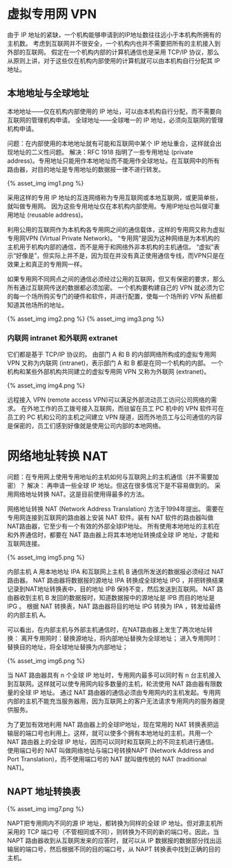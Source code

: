 


# 虚拟专用网 VPN
由于 IP 地址的紧缺，一个机构能够申请到的IP地址数往往远小于本机构所拥有的主机数。
考虑到互联网并不很安全，一个机构内也并不需要把所有的主机接入到外部的互联网。
假定在一个机构内部的计算机通信也是采用 TCP/IP 协议，那么从原则上讲，对于这些仅在机构内部使用的计算机就可以由本机构自行分配其 IP 地址。
## 本地地址与全球地址
本地地址——仅在机构内部使用的 IP 地址，可以由本机构自行分配，而不需要向互联网的管理机构申请。
全球地址——全球唯一的 IP 地址，必须向互联网的管理机构申请。 

问题：在内部使用的本地地址就有可能和互联网中某个 IP 地址重合，这样就会出现地址的二义性问题。
解决：RFC 1918 指明了一些专用地址 (private address)。专用地址只能用作本地地址而不能用作全球地址。在互联网中的所有路由器，对目的地址是专用地址的数据报一律不进行转发。

{% asset_img img1.png %}

采用这样的专用 IP 地址的互连网络称为专用互联网或本地互联网，或更简单些，就叫做专用网。
因为这些专用地址仅在本机构内部使用。专用IP地址也叫做可重用地址 (reusable address)。

利用公用的互联网作为本机构各专用网之间的通信载体，这样的专用网又称为虚拟专用网VPN (Virtual Private Network)。
“专用网”是因为这种网络是为本机构的主机用于机构内部的通信，而不是用于和网络外非本机构的主机通信。
“虚拟”表示“好像是”，但实际上并不是，因为现在并没有真正使用通信专线，而VPN只是在效果上和真正的专用网一样。

如果专用网不同网点之间的通信必须经过公用的互联网，但又有保密的要求，那么所有通过互联网传送的数据都必须加密。
一个机构要构建自己的 VPN 就必须为它的每一个场所购买专门的硬件和软件，并进行配置，使每一个场所的 VPN 系统都知道其他场所的地址。

{% asset_img img2.png %}
{% asset_img img3.png %}

### 内联网 intranet 和外联网 extranet
它们都是基于 TCP/IP 协议的。
由部门 A 和 B 的内部网络所构成的虚拟专用网 VPN 又称为内联网 (intranet)，表示部门 A 和 B 都是在同一个机构的内部。
一个机构和某些外部机构共同建立的虚拟专用网 VPN 又称为外联网 (extranet)。 

{% asset_img img4.png %}

远程接入 VPN (remote access VPN)可以满足外部流动员工访问公司网络的需求。
在外地工作的员工拨号接入互联网，而驻留在员工 PC 机中的 VPN 软件可在员工的 PC 机和公司的主机之间建立 VPN 隧道，因而外地员工与公司通信的内容是保密的，员工们感到好像就是使用公司内部的本地网络。 
# 网络地址转换 NAT
问题：在专用网上使用专用地址的主机如何与互联网上的主机通信（并不需要加密）？
解决：
再申请一些全球 IP 地址。但这在很多情况下是不容易做到的。
采用网络地址转换 NAT。这是目前使用得最多的方法。

网络地址转换 NAT (Network Address Translation)  方法于1994年提出。
需要在专用网连接到互联网的路由器上安装 NAT 软件。装有 NAT 软件的路由器叫做 NAT路由器，它至少有一个有效的外部全球IP地址。
所有使用本地地址的主机在和外界通信时，都要在 NAT 路由器上将其本地地址转换成全球 IP 地址，才能和互联网连接。

{% asset_img img5.png %}

内部主机 A 用本地地址 IPA 和互联网上主机 B 通信所发送的数据报必须经过 NAT 路由器。
NAT 路由器将数据报的源地址 IPA 转换成全球地址 IPG ，并把转换结果记录到NAT地址转换表中，目的地址 IPB 保持不变，然后发送到互联网。
NAT 路由器收到主机 B 发回的数据报时，知道数据报中的源地址是  IPB  而目的地址是 IPG  。
根据 NAT 转换表，NAT 路由器将目的地址 IPG 转换为 IPA ，转发给最终的内部主机 A。 

可以看出，在内部主机与外部主机通信时，在NAT路由器上发生了两次地址转换：
离开专用网时：替换源地址，将内部地址替换为全球地址；
进入专用网时：替换目的地址，将全球地址替换为内部地址；

{% asset_img img6.png %}

当 NAT 路由器具有 n 个全球 IP 地址时，专用网内最多可以同时有 n 台主机接入到互联网。这样就可以使专用网内较多数量的主机，轮流使用 NAT 路由器有限数量的全球 IP 地址。
通过 NAT 路由器的通信必须由专用网内的主机发起。专用网内部的主机不能充当服务器用，因为互联网上的客户无法请求专用网内的服务器提供服务。

为了更加有效地利用 NAT 路由器上的全球IP地址，现在常用的 NAT 转换表把运输层的端口号也利用上。这样，就可以使多个拥有本地地址的主机，共用一个 NAT 路由器上的全球 IP 地址，因而可以同时和互联网上的不同主机进行通信。
使用端口号的 NAT 叫做网络地址与端口号转换NAPT (Network Address and Port Translation)，而不使用端口号的 NAT 就叫做传统的 NAT (traditional NAT)。
## NAPT 地址转换表
{% asset_img img7.png %}

NAPT把专用网内不同的源 IP 地址，都转换为同样的全球 IP 地址。但对源主机所采用的 TCP 端口号（不管相同或不同），则转换为不同的新的端口号。因此，当 NAPT 路由器收到从互联网发来的应答时，就可以从 IP 数据报的数据部分找出运输层的端口号，然后根据不同的目的端口号，从 NAPT 转换表中找到正确的目的主机。
